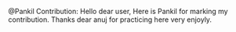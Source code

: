 @Pankil Contribution:
Hello dear user, Here is Pankil for marking my contribution.
Thanks dear anuj for practicing here very enjoyly.